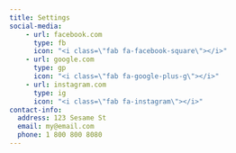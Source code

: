 ```yaml
---
title: Settings
social-media:
    - url: facebook.com
      type: fb
      icon: "<i class=\"fab fa-facebook-square\"></i>"
    - url: google.com
      type: gp
      icon: "<i class=\"fab fa-google-plus-g\"></i>"
    - url: instagram.com
      type: ig
      icon: "<i class=\"fab fa-instagram\"></i>"
contact-info:
  address: 123 Sesame St
  email: my@email.com
  phone: 1 800 800 8080
---
```


